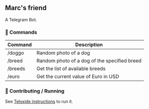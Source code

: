Marc's friend
--- 

A Telegram Bot.

### 📝 Commands
| Command | Description |
|---------|-------------|
| /doggo  | Random photo of a dog |
| /breed <breed-name> | Random photo of a dog of the specified breed |
| /breeds | Get the list of available breeds |
| /euro | Get the current value of Euro in USD | 


### 🧰 Contributing / Running
See [Teloxide instructions](https://github.com/teloxide/teloxide#setting-up-your-environment) to run it.